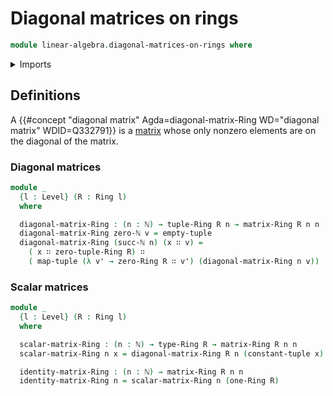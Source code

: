 # Diagonal matrices on rings

```agda
module linear-algebra.diagonal-matrices-on-rings where
```

<details><summary>Imports</summary>

```agda
open import elementary-number-theory.natural-numbers

open import foundation.universe-levels

open import linear-algebra.constant-tuples
open import linear-algebra.matrices-on-rings
open import linear-algebra.tuples-on-rings

open import lists.functoriality-tuples
open import lists.tuples

open import ring-theory.rings
```

</details>

## Definitions

A
{{#concept "diagonal matrix" Agda=diagonal-matrix-Ring WD="diagonal matrix" WDID=Q332791}}
is a [matrix](linear-algebra.matrices.md) whose only nonzero elements are on the
diagonal of the matrix.

### Diagonal matrices

```agda
module _
  {l : Level} (R : Ring l)
  where

  diagonal-matrix-Ring : (n : ℕ) → tuple-Ring R n → matrix-Ring R n n
  diagonal-matrix-Ring zero-ℕ v = empty-tuple
  diagonal-matrix-Ring (succ-ℕ n) (x ∷ v) =
    ( x ∷ zero-tuple-Ring R) ∷
    ( map-tuple (λ v' → zero-Ring R ∷ v') (diagonal-matrix-Ring n v))
```

### Scalar matrices

```agda
module _
  {l : Level} (R : Ring l)
  where

  scalar-matrix-Ring : (n : ℕ) → type-Ring R → matrix-Ring R n n
  scalar-matrix-Ring n x = diagonal-matrix-Ring R n (constant-tuple x)

  identity-matrix-Ring : (n : ℕ) → matrix-Ring R n n
  identity-matrix-Ring n = scalar-matrix-Ring n (one-Ring R)
```
